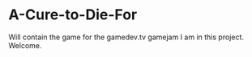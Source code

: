 # A-Cure-to-Die-For
Will contain the game for the gamedev.tv gamejam
I am in this project.
Welcome.
